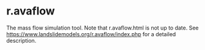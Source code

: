 # r.avaflow
The mass flow simulation tool.
Note that r.avaflow.html is not up to date.
See https://www.landslidemodels.org/r.avaflow/index.php for a detailed description.
